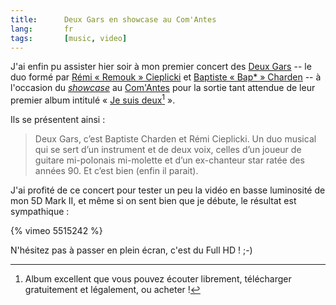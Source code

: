 ```yaml
---
title:      Deux Gars en showcase au Com'Antes
lang:       fr
tags:       [music, video]
---
```


J'ai enfin pu assister hier soir à mon premier concert des [Deux Gars](http://www.deuxgars.fr/) -- le duo formé par [Rémi « Remouk » Cieplicki](http://shiii.org/) et [Baptiste « Bap* » Charden](http://anecdotik.tumblr.com/) -- à l'occasion du [*showcase*](http://www.deuxgars.fr/2009/06/19/8-juillet-2009-20h-la-soiree-evenement/) au [Com'Antes](http://www.comantes.com) pour la sortie tant attendue de leur premier album intitulé « [Je suis deux](http://www.deuxgars.fr/lalbum-je-suis-deux/)[^1] ».

[^1]: Album excellent que vous pouvez écouter librement, télécharger gratuitement et légalement, ou acheter !

Ils se présentent ainsi :

> Deux Gars, c’est Baptiste Charden et Rémi Cieplicki. Un duo musical qui se sert d’un instrument et de deux voix, celles d’un joueur de guitare mi-polonais mi-molette et d’un ex-chanteur star ratée des années 90. Et c’est bien (enfin il parait).

J'ai profité de ce concert pour tester un peu la vidéo en basse luminosité de mon 5D Mark II, et même si on sent bien que je débute, le résultat est sympathique :

{% vimeo 5515242 %}

N'hésitez pas à passer en plein écran, c'est du Full HD ! ;-)
